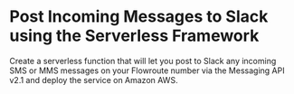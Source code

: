 # Post Incoming Messages to Slack using the Serverless Framework
Create a serverless function that will let you post to Slack any incoming SMS or MMS messages on your Flowroute number via the Messaging API v2.1 and deploy the service on Amazon AWS.
